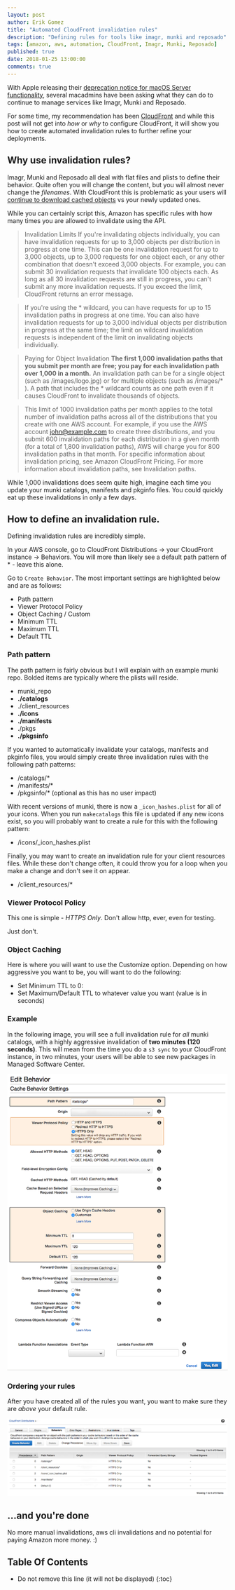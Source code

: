 ```yaml
---
layout: post
author: Erik Gomez
title: "Automated CloudFront invalidation rules"
description: "Defining rules for tools like imagr, munki and reposado"
tags: [amazon, aws, automation, CloudFront, Imagr, Munki, Reposado]
published: true
date: 2018-01-25 13:00:00
comments: true
---
```


With Apple releasing their [deprecation notice for macOS Server functionality](https://support.apple.com/en-us/HT208312), several macadmins have been asking what they can do to continue to manage services like Imagr, Munki and Reposado.

For some time, my recommendation has been [CloudFront](https://aws.amazon.com/cloudfront/) and while this post will not get into _how_ or _why_ to configure CloudFront, it will show you how to create automated invalidation rules to further refine your deployments.

## Why use invalidation rules?
Imagr, Munki and Reposado all deal with flat files and plists to define their behavior. Quite often you will change the content, but you will almost never change the _filenames_. With CloudFront this is problematic as your users will [continue to download cached objects](https://docs.aws.amazon.com/AmazonCloudFront/latest/DeveloperGuide/Invalidation.html) vs your newly updated ones.

While you can certainly script this, Amazon has specific rules with how many times you are allowed to invalidate using the API.

> Invalidation Limits
> If you're invalidating objects individually, you can have invalidation requests for up to 3,000 objects per distribution in progress at one time. This can be one invalidation request for up to 3,000 objects, up to 3,000 requests for one object each, or any other combination that doesn't exceed 3,000 objects. For example, you can submit 30 invalidation requests that invalidate 100 objects each. As long as all 30 invalidation requests are still in progress, you can't submit any more invalidation requests. If you exceed the limit, CloudFront returns an error message.

> If you're using the * wildcard, you can have requests for up to 15 invalidation paths in progress at one time. You can also have invalidation requests for up to 3,000 individual objects per distribution in progress at the same time; the limit on wildcard invalidation requests is independent of the limit on invalidating objects individually.

>Paying for Object Invalidation
> **The first 1,000 invalidation paths that you submit per month are free; you pay for each invalidation path over 1,000 in a month.** An invalidation path can be for a single object (such as /images/logo.jpg) or for multiple objects (such as /images/* ). A path that includes the * wildcard counts as one path even if it causes CloudFront to invalidate thousands of objects.

> This limit of 1000 invalidation paths per month applies to the total number of invalidation paths across all of the distributions that you create with one AWS account. For example, if you use the AWS account john@example.com to create three distributions, and you submit 600 invalidation paths for each distribution in a given month (for a total of 1,800 invalidation paths), AWS will charge you for 800 invalidation paths in that month. For specific information about invalidation pricing, see Amazon CloudFront Pricing. For more information about invalidation paths, see Invalidation paths.

While 1,000 invalidations does seem quite high, imagine each time you update your munki catalogs, manifests and pkginfo files. You could quickly eat up these invalidations in only a few days.

## How to define an invalidation rule.
Defining invalidation rules are incredibly simple.

In your AWS console, go to CloudFront Distributions -> your CloudFront instance -> Behaviors. You will more than likely see a default path pattern of * - leave this alone.

Go to `Create Behavior`. The most important settings are highlighted below and are as follows:

* Path pattern
* Viewer Protocol Policy
* Object Caching / Custom
* Minimum TTL
* Maximum TTL
* Default TTL

### Path pattern
The path pattern is fairly obvious but I will explain with an example munki repo. Bolded items are typically where the plists will reside.

* munki_repo
* **./catalogs**
* ./client_resources
* **./icons**
* **./manifests**
* ./pkgs
* **./pkgsinfo**

If you wanted to automatically invalidate your catalogs, manifests and pkginfo files, you would simply create three invalidation rules with the following path patterns:

* /catalogs/*
* /manifests/*
* /pkgsinfo/* (optional as this has no user impact)

With recent versions of munki, there is now a `_icon_hashes.plist` for all of your icons. When you run `makecatalogs` this file is updated if any new icons exist, so you will probably want to create a rule for this with the following pattern:

* /icons/_icon_hashes.plist

Finally, you may want to create an invalidation rule for your client resources files. While these don't change often, it could throw you for a loop when you make a change and don't see it on appear.

* /client_resources/*

### Viewer Protocol Policy
This one is simple - _HTTPS Only_. Don't allow http, ever, even for testing.

Just don't.

### Object Caching
Here is where you will want to use the Customize option. Depending on how aggressive you want to be, you will want to do the following:

* Set Minimum TTL to 0:
* Set Maximum/Default TTL to whatever value you want (value is in seconds)

### Example
In the following image, you will see a full invalidation rule for _all_ munki catalogs, with a highly aggressive invalidation of **two minutes (120 seconds)**. This will mean from the time you do a `s3 sync` to your CloudFront instance, in two minutes, your users will be able to see new packages in Managed Software Center.

![CloudFront create behavior](/images/2018/01/cloudfront_create_behavior.png)

### Ordering your rules
After you have created all of the rules you want, you want to make sure they are _above_ your default rule.

![CloudFront behaviors](/images/2018/01/cloudfront_behaviors.png)

## ...and you're done
No more manual invalidations, aws cli invalidations and no potential for paying Amazon more money. :)

## Table Of Contents
* Do not remove this line (it will not be displayed)
{:toc}
